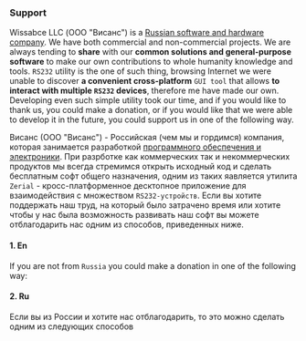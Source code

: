 ### Support
Wissabce LLC (ООО "Висанс") is a [Russian software and hardware company](https://wissance.com/en). We have both commercial and non-commercial projects. We are always tending to **share** with our **common solutions and 
general-purpose software** to make our own contributions to whole humanity knowledge and tools. `RS232` utility is the one of such thing, browsing Internet we were unable to discover **a convenient cross-platform** `GUI tool` that allows **to interact with multiple `RS232` devices**, therefore me have made our own. Developing even such simple utility took our time, and if you would like to thank us, you could make a donation, or if you would like that we were able to develop it in the future, you could support us in one of the following way.

Висанс (ООО "Висанс") - Российская (чем мы и гордимся) компания, которая занимается разработкой [программного обеспечения и электроники](https://wissance.com). При разрботке как коммерческих так и некоммерческих продуктов мы всегда стремимся открыть исходный код и сделать бесплатным софт общего назначения, одним из таких яавляется утилита `Zerial` - кросс-платформенное десктопное приложение для взаимодействия с множеством `RS232-устройств`. Если вы хотите поддержать наш труд, на который было затрачено время или хотите чтобы у нас была возможность развивать наш софт вы можете отблагодарить нас одним из способов, приведенных ниже.

#### 1. En
If you are not from `Russia` you could make a donation in one of the following way:


#### 2. Ru
Если вы из России и хотите нас отблагодарить, то это можно сделать одним из следующих способов